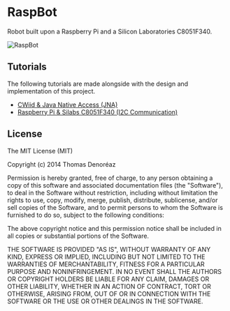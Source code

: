 RaspBot
=======

Robot built upon a Raspberry Pi and a Silicon Laboratories C8051F340.

![RaspBot](https://github.com/ThmX/RaspBot/raw/master/Tutorials/RaspBot.png "RaspBot")


## Tutorials

The following tutorials are made alongside with the design and implementation of this project.

* [CWiid & Java Native Access (JNA)](https://github.com/ThmX/RaspBot/tree/master/Tutorials/cwiid-jna)
* [Raspberry Pi & Silabs C8051F340 (I2C Communication)](https://github.com/ThmX/RaspBot/tree/master/Tutorials/raspi-silabs-i2c)


## License

The MIT License (MIT)

Copyright (c) 2014 Thomas Denoréaz

Permission is hereby granted, free of charge, to any person obtaining a copy of
this software and associated documentation files (the "Software"), to deal in
the Software without restriction, including without limitation the rights to
use, copy, modify, merge, publish, distribute, sublicense, and/or sell copies of
the Software, and to permit persons to whom the Software is furnished to do so,
subject to the following conditions:

The above copyright notice and this permission notice shall be included in all
copies or substantial portions of the Software.

THE SOFTWARE IS PROVIDED "AS IS", WITHOUT WARRANTY OF ANY KIND, EXPRESS OR
IMPLIED, INCLUDING BUT NOT LIMITED TO THE WARRANTIES OF MERCHANTABILITY, FITNESS
FOR A PARTICULAR PURPOSE AND NONINFRINGEMENT. IN NO EVENT SHALL THE AUTHORS OR
COPYRIGHT HOLDERS BE LIABLE FOR ANY CLAIM, DAMAGES OR OTHER LIABILITY, WHETHER
IN AN ACTION OF CONTRACT, TORT OR OTHERWISE, ARISING FROM, OUT OF OR IN
CONNECTION WITH THE SOFTWARE OR THE USE OR OTHER DEALINGS IN THE SOFTWARE.